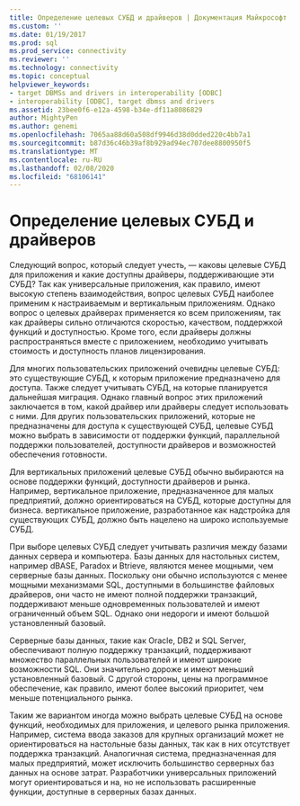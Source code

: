```yaml
---
title: Определение целевых СУБД и драйверов | Документация Майкрософт
ms.custom: ''
ms.date: 01/19/2017
ms.prod: sql
ms.prod_service: connectivity
ms.reviewer: ''
ms.technology: connectivity
ms.topic: conceptual
helpviewer_keywords:
- target DBMSs and drivers in interoperability [ODBC]
- interoperability [ODBC], target dbmss and drivers
ms.assetid: 23bee0f6-e12a-4598-b34e-df11a8086829
author: MightyPen
ms.author: genemi
ms.openlocfilehash: 7065aa88d60a508df9946d38d0dded220c4bb7a1
ms.sourcegitcommit: b87d36c46b39af8b929ad94ec707dee8800950f5
ms.translationtype: MT
ms.contentlocale: ru-RU
ms.lasthandoff: 02/08/2020
ms.locfileid: "68106141"
---
```

# <a name="determining-the-target-dbmss-and-drivers"></a>Определение целевых СУБД и драйверов
Следующий вопрос, который следует учесть, — каковы целевые СУБД для приложения и какие доступны драйверы, поддерживающие эти СУБД? Так как универсальные приложения, как правило, имеют высокую степень взаимодействия, вопрос целевых СУБД наиболее применим к настраиваемым и вертикальным приложениям. Однако вопрос о целевых драйверах применяется ко всем приложениям, так как драйверы сильно отличаются скоростью, качеством, поддержкой функций и доступностью. Кроме того, если драйверы должны распространяться вместе с приложением, необходимо учитывать стоимость и доступность планов лицензирования.  
  
 Для многих пользовательских приложений очевидны целевые СУБД: это существующие СУБД, к которым приложение предназначено для доступа. Также следует учитывать СУБД, на которые планируется дальнейшая миграция. Однако главный вопрос этих приложений заключается в том, какой драйвер или драйверы следует использовать с ними. Для других пользовательских приложений, которые не предназначены для доступа к существующей СУБД, целевые СУБД можно выбрать в зависимости от поддержки функций, параллельной поддержки пользователей, доступности драйверов и возможностей обеспечения готовности.  
  
 Для вертикальных приложений целевые СУБД обычно выбираются на основе поддержки функций, доступности драйверов и рынка. Например, вертикальное приложение, предназначенное для малых предприятий, должно ориентироваться на СУБД, которые доступны для бизнеса. вертикальное приложение, разработанное как надстройка для существующих СУБД, должно быть нацелено на широко используемые СУБД.  
  
 При выборе целевых СУБД следует учитывать различия между базами данных сервера и компьютера. Базы данных для настольных систем, например dBASE, Paradox и Btrieve, являются менее мощными, чем серверные базы данных. Поскольку они обычно используются с менее мощными механизмами SQL, доступными в большинстве файловых драйверов, они часто не имеют полной поддержки транзакций, поддерживают меньше одновременных пользователей и имеют ограниченный объем SQL. Однако они недороги и имеют большой установленный базовый.  
  
 Серверные базы данных, такие как Oracle, DB2 и SQL Server, обеспечивают полную поддержку транзакций, поддерживают множество параллельных пользователей и имеют широкие возможности SQL. Они значительно дороже и имеют меньший установленный базовый. С другой стороны, цены на программное обеспечение, как правило, имеют более высокий приоритет, чем меньше потенциального рынка.  
  
 Таким же вариантом иногда можно выбрать целевые СУБД на основе функций, необходимых для приложения, и целевого рынка приложения. Например, система ввода заказов для крупных организаций может не ориентироваться на настольные базы данных, так как в них отсутствует поддержка транзакций. Аналогичная система, предназначенная для малых предприятий, может исключить большинство серверных баз данных на основе затрат. Разработчики универсальных приложений могут ориентироваться и на, но не использовать расширенные функции, доступные в серверных базах данных.
